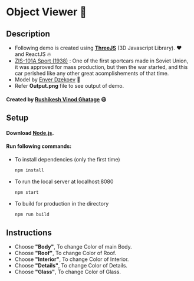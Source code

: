 # Object Viewer :red_car:
## Description
* Following demo is created using **[ThreeJS](https://threejs.org/)** (3D Javascript Library). :heart: and ReactJS :fire:
* [ZIS-101A Sport (1938)](http://en.sovetcars.ru/zis-101a-sport/) : One of the first sportcars made in Soviet Union, it was approved for mass production, but then the war started, and this car perished like any other great acomplishements of that time.
* Model by [Enver Dzekoev](https://www.artstation.com/comrade1280) :raised_hands:
* Refer **Output.png** file to see output of demo.
#### Created by [Rushikesh Vinod Ghatage](https://www.linkedin.com/in/rushikesh-ghatage-477489222/) :smiley:
## Setup
#### Download [Node.js](https://nodejs.org/en/download/).
#### Run following commands:

* To install dependencies (only the first time)
  ``` bash
  npm install
  ```
* To run the local server at localhost:8080
  ``` bash
  npm start
  ```
* To build for production in the directory
  ``` bash
  npm run build
  ```
## Instructions
* Choose **"Body"**, To change Color of main Body.
* Choose **"Roof"**, To change Color of Roof.
* Choose **"Interior"**, To change Color of Interior.
* Choose **"Details"**, To change Color of Details.
* Choose **"Glass"**, To change Color of Glass.
